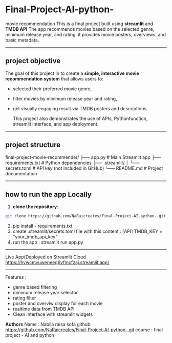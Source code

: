 # Final-Project-AI-python-
movie recommendation 
This is a final project built using **streamlit** and **TMDB API** The app recommends movies based on the selected genre, minimum release year, and rating. it provides movie posters, overviews, and basic metadata.

---

## project objective 
The goal of this project in to create a **simple, interactive movie recommendation system** that allows users to:
- selected their preferred movie genre,
- filter movies by minimum release year and rating,
- get visually engaging result via TMDB posters and descriptions.

  This project also demonstrates the use of APIs, Pythonfunction, streamlit interface, and app deployment.

---
## project structure
final-project-movie-recommender/
├── app.py # Main Streamlit app
├── requirements.txt # Python dependencies
├── .streamlit/
│ └── secrets.toml # API key (not included in GitHub)
└── README.md # Project documentation

--- 

## how to run the app Locally 

1. **clone the repository**:
```bash
git clone https://github.com/NaRaicreates/Final-Project-AI-python-.git
```
2. pip install - requirements.txt
3. create .streamlit/secrets.toml file with this content :
   [API]
   TMDB_KEY = "your_tmdb_api_key"
4. run the app : streamlit run app.py

----

Live App(Deployed on Streamlit Cloud 
https://hvwcmvuweneeq6vfmcfzaj.streamlit.app/

---

Features : 
- genre based filtering
- minimum release year selector
- rating filter
- poster and overviw display for each movie
- realtime data from TMDB API
- Clean interface with streamlit widgets

**Authors**
Name : Nabila raisa sofa 
github: https://github.com/NaRaicreates/Final-Project-AI-python-.git
course : final project - AI and python
